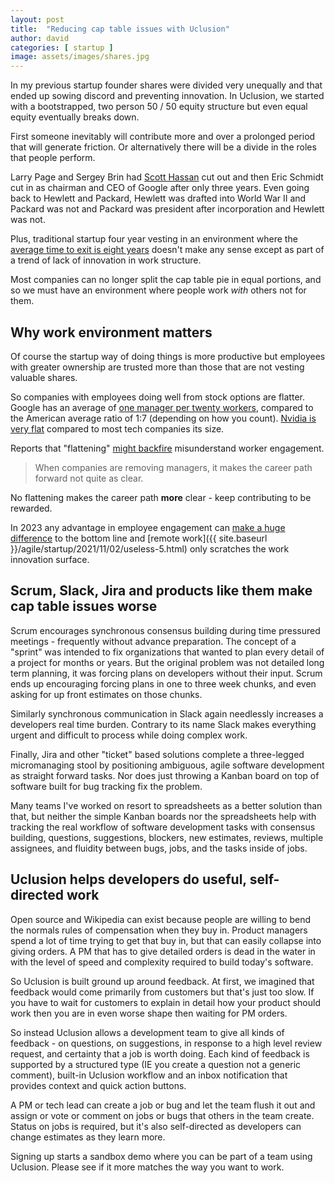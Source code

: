 ```yaml
---
layout: post
title:  "Reducing cap table issues with Uclusion"
author: david
categories: [ startup ]
image: assets/images/shares.jpg
---
```

In my previous startup founder shares were divided very unequally and that ended up sowing discord and preventing 
innovation. In Uclusion, we started with a bootstrapped, two person 50 / 50 equity structure but even equal equity 
eventually breaks down.

First someone inevitably will contribute more and over a prolonged period that will generate friction. Or alternatively 
there will be a divide in the roles that people perform.

Larry Page and Sergey Brin had [Scott Hassan](https://en.wikipedia.org/wiki/Scott_Hassan) cut out and then Eric Schmidt cut in as chairman and CEO of
Google after only three years. Even going back to Hewlett and Packard, Hewlett was drafted into World War II and
Packard was not and Packard was president after incorporation and Hewlett was not.

Plus, traditional startup four year vesting in an environment where the [average time to exit is eight years](https://techcrunch.com/2020/10/12/4-year-founder-vesting-is-dead)
doesn't make any sense except as part of a trend of lack of innovation in work structure.

Most companies can no longer split the cap table pie in equal portions, and so we must have an environment where people 
work *with* others not for them.

## Why work environment matters
Of course the startup way of doing things is more productive but employees with greater ownership are trusted more than 
those that are not vesting valuable shares.

So companies with employees doing well from stock options are flatter. Google has an average 
of [one manager per twenty workers](https://www.leadersleague.com/en/news/google-freedom-with-strings-attached),
compared to the American average ratio of 1:7 (depending on how you count). [Nvidia is very flat](https://twitter.com/danhockenmaier/status/1701608618087571787) compared to most
tech companies its size.

Reports that "flattening" [might backfire](https://www.businessinsider.com/middle-management-layoffs-silicon-valley-budgeting-2023-4) misunderstand worker engagement.

> When companies are removing managers, it makes the career path forward not quite as clear.

No flattening makes the career path **more** clear - keep contributing to be rewarded.

In 2023 any advantage in 
employee engagement can [make a huge difference](https://www.cnbc.com/2023/10/02/-employee-happiness-has-hit-a-3-year-low-new-research-shows.html) to 
the bottom line and [remote work]({{ site.baseurl }}/agile/startup/2021/11/02/useless-5.html) only scratches
the work innovation surface.

## Scrum, Slack, Jira and products like them make cap table issues worse
Scrum encourages synchronous consensus building during time pressured meetings - frequently without advance preparation. 
The concept of a "sprint" was intended to fix organizations that wanted to plan every detail of a project for 
months or years. But the original problem was not detailed long term planning, it was forcing plans on developers 
without their input. Scrum ends up encouraging forcing plans in one to three week chunks, and even asking for up front 
estimates on those chunks.

Similarly synchronous communication in Slack again needlessly increases a developers real time burden. Contrary to its
name Slack makes everything urgent and difficult to process while doing complex work.

Finally, Jira and other "ticket" based solutions complete a three-legged micromanaging stool by positioning ambiguous, 
agile software development as straight forward tasks. Nor does just throwing a Kanban board on top of software built for 
bug tracking fix the problem. 

Many teams I've worked on resort to spreadsheets as a better solution than that, but neither the simple Kanban boards 
nor the spreadsheets help with tracking the real workflow of software development tasks with consensus building, 
questions, suggestions, blockers, new estimates, reviews, multiple assignees, and fluidity between bugs, jobs, and the 
tasks inside of jobs.

## Uclusion helps developers do useful, self-directed work
Open source and Wikipedia can exist because people are willing to bend the normals rules of compensation when they buy 
in. Product managers spend a lot of time trying to get that buy in, but that can easily collapse into giving orders. A
PM that has to give detailed orders is dead in the water in with the level of speed and complexity required to build
today's software.

So Uclusion is built ground up around feedback. At first, we imagined that feedback would come primarily from customers
but that's just too slow. If you have to wait for customers to explain in detail how your product should work then you 
are in even worse shape then waiting for PM orders.

So instead Uclusion allows a development team to give all kinds of feedback - on questions, on suggestions, in response
to a high level review request, and certainty that a job is worth doing. Each kind of feedback is supported by a
structured type (IE you create a question not a generic comment), built-in Uclusion workflow and an inbox notification 
that provides context and quick action buttons.

A PM or tech lead can create a job or bug and let the team flush it out and assign or vote or comment on jobs or bugs 
that others in the team create. Status on jobs is required, but it's also self-directed as developers can change
estimates as they learn more.

Signing up starts a sandbox demo where you can be part of a team using Uclusion. Please see if it more
matches the way you want to work.